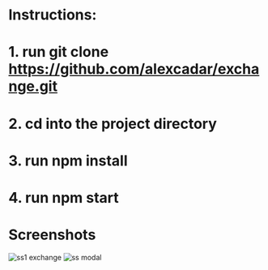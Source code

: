 # Instructions:
# 1. run git clone https://github.com/alexcadar/exchange.git
# 2. cd into the project directory
# 3. run npm install
# 4. run npm start

# Screenshots

![ss1 exchange](https://user-images.githubusercontent.com/77900239/134819408-953e5d0a-1fac-4f39-8308-5c4f5f2155a8.png)
![ss modal](https://user-images.githubusercontent.com/77900239/134819411-0f8b2676-5e06-4894-ae2d-96a27c451fcc.png)
